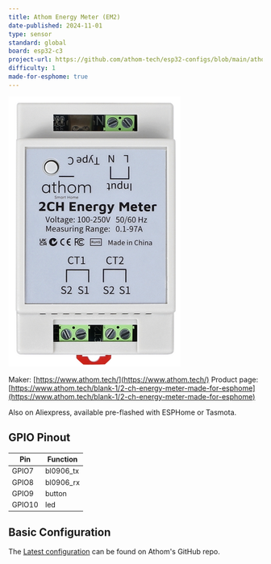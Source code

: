 ```yaml
---
title: Athom Energy Meter (EM2)
date-published: 2024-11-01
type: sensor
standard: global
board: esp32-c3
project-url: https://github.com/athom-tech/esp32-configs/blob/main/athom-energy-monitor-x2.yaml
difficulty: 1
made-for-esphome: true
---
```


![alt text](athom_EM2.webp "Athom Energy Meter - EM2")

Maker: [https://www.athom.tech/](https://www.athom.tech/)
Product page: [https://www.athom.tech/blank-1/2-ch-energy-meter-made-for-esphome](https://www.athom.tech/blank-1/2-ch-energy-meter-made-for-esphome)

Also on Aliexpress, available pre-flashed with ESPHome or Tasmota.

## GPIO Pinout

| Pin    | Function  |
| ------ | --------- |
| GPIO7  | bl0906_tx |
| GPIO8  | bl0906_rx |
| GPIO9  | button    |
| GPIO10 | led       |

## Basic Configuration

The [Latest configuration](https://github.com/athom-tech/esp32-configs/blob/main/athom-energy-monitor-x2.yaml)
can be found on Athom's GitHub repo.
